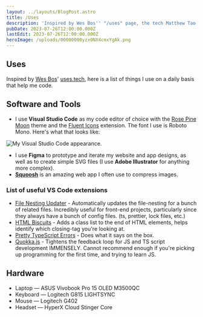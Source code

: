```yaml
---
layout: ../layouts/BlogPost.astro
title: /Uses
description: 'Inspired by Wes Bos'' "/uses" page, the tech Matthew Tao uses on a daily basis.'
pubDate: 2023-07-26T12:00:00.000Z
lastEdit: 2023-07-26T12:00:00.000Z
heroImage: /uploads/00000000yzx0NX4cmxYgAk.png
---
```


## Uses

Inspired by [Wes Bos](https://wesbos.com/)' [uses.tech](https://uses.tech/), here is a list of things I use on a daily basis that help me code.

## Software and Tools

- I use **Visual Studio Code** as my code editor of choice with the [Rose Pine Moon](https://marketplace.visualstudio.com/items?itemName=mvllow.rose-pine "rose pine moon for vscode (external link)") theme and the [Fluent Icons](https://marketplace.visualstudio.com/items?itemName=miguelsolorio.fluent-icons) extension. The font I use is Roboto Mono. Here's what that looks like:

![My Visual Studio Code appearance.](/uploads/00000000yzx0NX4cmxYgAk.png)

- I use **Figma** to prototype and iterate my website and app designs, as well as to create simple SVG files (I use **Adobe Illustrator** for anything more complex).
- **[Squoosh](https://squoosh.app/)** is an amazing web app I often use to compress images.

### List of useful VS Code extensions

- [File Nesting Updater](https://marketplace.visualstudio.com/items?itemName=antfu.file-nesting "File Nesting Updater for vs code (external link)") - Automatically updates the file-nesting for a bunch of related files. Incredibly useful for front-end projects, particularly since they always have a bunch of config files. (ts, prettier, lock files, etc.)
- [HTML Biscuits](https://marketplace.visualstudio.com/items?itemName=CodeBiscuits.html-biscuits) - Adds a class list to the end of HTML elements, helps identify which closing-tag you're looking at.
- [Pretty TypeScript Errors](https://marketplace.visualstudio.com/items?itemName=yoavbls.pretty-ts-errors) - Does what it says on the box.
- [Quokka.js](https://marketplace.visualstudio.com/items?itemName=WallabyJs.quokka-vscode) - Tightens the feedback loop for JS and TS script development IMMENSELY. Cannot recommend enough if you're picking up programming for the first time, and trying to learn JS.

## Hardware

- Laptop — ASUS Vivobook Pro 15 OLED M3500QC
- Keyboard — Logitech G815 LIGHTSYNC
- Mouse — Logitech G402
- Headset — HyperX Cloud Stinger Core
